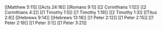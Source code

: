 [[Matthew 5:11]]
[[Acts 24:16]]
[[Romans 9:1]]
[[2 Corinthians 1:12]]
[[2 Corinthians 4:2]]
[[1 Timothy 1:5]]
[[1 Timothy 1:19]]
[[2 Timothy 1:3]]
[[Titus 2:8]]
[[Hebrews 9:14]]
[[Hebrews 13:18]]
[[1 Peter 2:12]]
[[1 Peter 2:15]]
[[1 Peter 2:19]]
[[1 Peter 3:1]]
[[1 Peter 3:21]]
